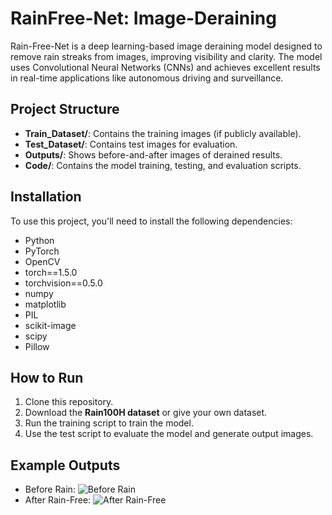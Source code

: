 # RainFree-Net: Image-Deraining
Rain-Free-Net is a deep learning-based image deraining model designed to remove rain streaks from images, improving visibility and clarity. The model uses Convolutional Neural Networks (CNNs) and achieves excellent results in real-time applications like autonomous driving and surveillance.

## Project Structure
- **Train_Dataset/**: Contains the training images (if publicly available).
- **Test_Dataset/**: Contains test images for evaluation.
- **Outputs/**: Shows before-and-after images of derained results.
- **Code/**: Contains the model training, testing, and evaluation scripts.

## Installation
To use this project, you'll need to install the following dependencies:
- Python 
- PyTorch
- OpenCV
- torch==1.5.0
- torchvision==0.5.0
- numpy
- matplotlib
- PIL
- scikit-image
- scipy
- Pillow

## How to Run
1. Clone this repository.
2. Download the **Rain100H dataset** or give your own dataset.
3. Run the training script to train the model.
4. Use the test script to evaluate the model and generate output images.

## Example Outputs
- Before Rain:
  ![Before Rain](Outputs/before_rain_image_1.jpg)
- After Rain-Free:
  ![After Rain-Free](Outputs/after_rain_image_1.jpg)
